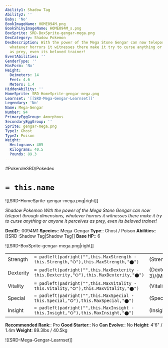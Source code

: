```yaml
---
Ability1: Shadow Tag
Ability2: ''
Baby: 'No'
BookImageName: HOME094M.png
BookShinyImageName: HOME094M_s.png
BoxSprite: SRD-BoxSprite-gengar-mega.png
DexCategory: Shadow Pokemon
DexDescription: With the power of the Mega Stone Gengar can now teleport through dimensions,
  whatever horrors it witnesses there make it try to curse anything or anyone it perceives
  as prey, even its beloved trainer!
EventAbilities: ''
GenderType: ''
HasForm: 'No'
Height:
  Deimeters: 14
  Feet: 4.6
  Meters: 1.4
HiddenAbility: ''
HomeSprite: SRD-HomeSprite-gengar-mega.png
Learnset: '[[SRD-Mega-Gengar-Learnset]]'
Legendary: 'No'
Name: Mega-Gengar
Number: 94
PrimaryEggGroup: Amorphous
SecondaryEggGroup: ''
Sprite: gengar-mega.png
Type1: Ghost
Type2: Poison
Weight:
  Hectograms: 405
  Kilograms: 40.5
  Pounds: 89.3
---
```


#PokeroleSRD/Pokedex

# `= this.name`

![[SRD-HomeSprite-gengar-mega.png|right]]

*Shadow Pokemon*
*With the power of the Mega Stone Gengar can now teleport through dimensions, whatever horrors it witnesses there make it try to curse anything or anyone it perceives as prey, even its beloved trainer!*

**DexID**:: 0094M1
**Species**:: Mega-Gengar
**Type**:: Ghost / Poison
**Abilities**:: [[SRD-Shadow Tag|Shadow Tag]]
**Base HP**:: 6

![[SRD-BoxSprite-gengar-mega.png|right]]

|           |                                                                                        |                                          |
| --------- | -------------------------------------------------------------------------------------- | ---------------------------------------- |
| Strength  | `= padleft(padright("",this.MaxStrength - this.Strength,"⭘"),this.MaxStrength,"⬤")`    | (Strength::2)/(MaxStrength::4)   |
| Dexterity | `= padleft(padright("",this.MaxDexterity - this.Dexterity,"⭘"),this.MaxDexterity,"⬤")` | (Dexterity:: 3)/(MaxDexterity::7) |
| Vitality  | `= padleft(padright("",this.MaxVitality - this.Vitality,"⭘"),this.MaxVitality,"⬤")`    | (Vitality::2)/(MaxVitality::5)   |
| Special   | `= padleft(padright("",this.MaxSpecial - this.Special,"⭘"),this.MaxSpecial,"⬤")`       | (Special::3)/(MaxSpecial::9)     |
| Insight   | `= padleft(padright("",this.MaxInsight - this.Insight,"⭘"),this.MaxInsight,"⬤")`       | (Insight::3)/(MaxInsight::6)     |

**Recommended Rank**:: Pro
**Good Starter**:: No
**Can Evolve**:: No
**Height**: 4'6" / 1.4m
**Weight**: 89.3lbs / 40.5kg

![[SRD-Mega-Gengar-Learnset]]